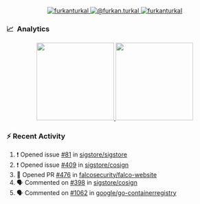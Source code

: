<p align="center">
  <a href="https://linkedin.com/in/furkanturkal" target="blank">
    <img src="https://img.shields.io/badge/linkedin-%230077B5.svg?&style=for-the-badge&logo=linkedin&logoColor=white" alt="furkanturkal" />
  </a>
  <a href="https://medium.com/@furkan.turkal" target="blank">
    <img src="https://img.shields.io/badge/medium-%2312100E.svg?&style=for-the-badge&logo=medium&logoColor=white" alt="@furkan.turkal" />
  </a>
  <a href="https://twitter.com/furkanturkaI" target="blank">
    <img src="https://img.shields.io/badge/Twitter-1DA1F2?style=for-the-badge&logo=twitter&logoColor=white" alt="furkanturkaI" />
  </a>
</p>

### 📈 &nbsp;Analytics

<p align="center">
  <a href="https://github.com/bufgix">
    <img height="180em" src="https://github-readme-stats-eight-theta.vercel.app/api?username=Dentrax&show_icons=true&theme=algolia&include_all_commits=true&count_private=true&line_height=26"/>
    <img height="180em" src="https://github-readme-stats-eight-theta.vercel.app/api/top-langs/?username=Dentrax&layout=compact&langs_count=8&theme=algolia&line_height=26"/>
  </a>
</p>

### :zap: Recent Activity

<!--START_SECTION:activity-->
1. ❗️ Opened issue [#81](https://github.com/sigstore/sigstore/issues/81) in [sigstore/sigstore](https://github.com/sigstore/sigstore)
2. ❗️ Opened issue [#409](https://github.com/sigstore/cosign/issues/409) in [sigstore/cosign](https://github.com/sigstore/cosign)
3. 💪 Opened PR [#476](https://github.com/falcosecurity/falco-website/pull/476) in [falcosecurity/falco-website](https://github.com/falcosecurity/falco-website)
4. 🗣 Commented on [#398](https://github.com/sigstore/cosign/issues/398) in [sigstore/cosign](https://github.com/sigstore/cosign)
5. 🗣 Commented on [#1062](https://github.com/google/go-containerregistry/issues/1062) in [google/go-containerregistry](https://github.com/google/go-containerregistry)
<!--END_SECTION:activity-->
